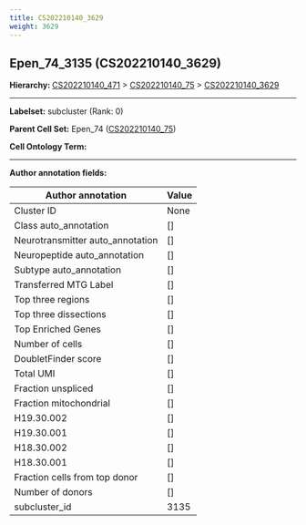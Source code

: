 ```yaml
---
title: CS202210140_3629
weight: 3629
---
```

## Epen_74_3135 (CS202210140_3629)
<b>Hierarchy: </b>
[CS202210140_471](cell_sets/CS202210140_471.md) >
[CS202210140_75](cell_sets/CS202210140_75.md) >
[CS202210140_3629](cell_sets/CS202210140_3629.md)

---


**Labelset:** subcluster (Rank: 0)

**Parent Cell Set:** Epen_74 ([CS202210140_75](cell_sets/CS202210140_75.md))



**Cell Ontology Term:** 

[MARKER GENES.]: #


---

[TRANSFERRED ANNOTATIONS.]: #


[AUTHOR ANNOTATION FIELDS.]: #


**Author annotation fields:**

| Author annotation | Value |
|-------------------|-------|
|Cluster ID|None|
|Class auto_annotation|[]|
|Neurotransmitter auto_annotation|[]|
|Neuropeptide auto_annotation|[]|
|Subtype auto_annotation|[]|
|Transferred MTG Label|[]|
|Top three regions|[]|
|Top three dissections|[]|
|Top Enriched Genes|[]|
|Number of cells|[]|
|DoubletFinder score|[]|
|Total UMI|[]|
|Fraction unspliced|[]|
|Fraction mitochondrial|[]|
|H19.30.002|[]|
|H19.30.001|[]|
|H18.30.002|[]|
|H18.30.001|[]|
|Fraction cells from top donor|[]|
|Number of donors|[]|
|subcluster_id|3135|

